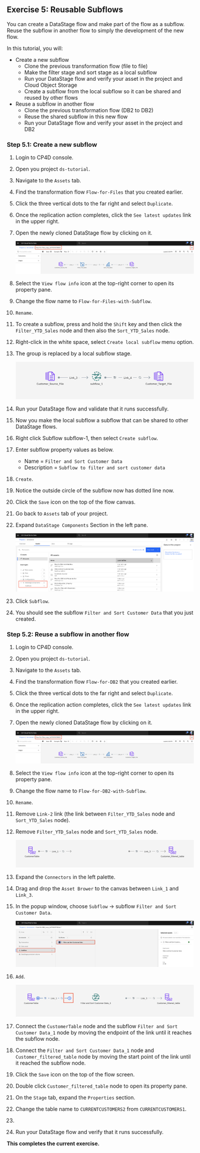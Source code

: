 ## Exercise 5: Reusable Subflows

You can create a DataStage flow and make part of the flow as a subflow. Reuse the subflow in another flow to simply the development of the new flow.

In this tutorial, you will:

- Create a new subflow
    - Clone the previous transformation flow (file to file)
    - Make the filter stage and sort stage as a local subflow
    - Run your DataStage flow and verify your asset in the project and Cloud Object Storage
    - Create a subflow from the local subflow so it can be shared and reused by other flows
- Reuse a subflow in another flow
    - Clone the previous transformation flow (DB2 to DB2)
    - Reuse the shared subflow in this new flow
    - Run your DataStage flow and verify your asset in the project and DB2

### Step 5.1: Create a new subflow

1. Login to CP4D console.
1. Open you project `ds-tutorial`.
1. Navigate to the `Assets` tab.
1. Find the transformation flow `Flow-for-Files` that you created earlier.
1. Click the three vertical dots to the far right and select `Duplicate`. 
1. Once the replication action completes,  click the `See latest updates` link in the upper right.

1. Open the newly cloned DataStage flow by clicking on it.

    <img src="docs/images/cp4d-ds05-step01.png">

1. Select the `View flow info` icon at the top-right corner to open its property pane.
1. Change the flow name to `Flow-for-Files-with-Subflow`.
1. `Rename`.

1. To create a subflow, press and hold the `Shift` key and then click the `Filter_YTD_Sales` node and then also the `Sort_YTD_Sales` node.
1. Right-click in the white space, select `Create local subflow` menu option. 
1. The group is replaced by a local subflow stage.

    <img src="docs/images/cp4d-ds05-step02.png">

1. Run your DataStage flow and validate that it runs successfully.
1. Now you make the local subflow a subflow that can be shared to other DataStage flows.
1. Right click Subflow subflow-1, then select `Create subflow`.
1. Enter subflow property values as below. 

    - Name = `Filter and Sort Customer Data`
    - Description = `Subflow to filter and sort customer data`

1. `Create`.
1. Notice the outside circle of the subflow now has dotted line now. 
1. Click the `Save` icon on the top of the flow canvas.

1. Go back to `Assets` tab of your project. 
1. Expand `DataStage Components` Section in the left pane.

    <img src="docs/images/cp4d-ds05-step03.png">

1. Click `Subflow`. 
1. You should see the subflow `Filter and Sort Customer Data` that you just created.


### Step 5.2: Reuse a subflow in another flow

1. Login to CP4D console.
1. Open you project `ds-tutorial`.
1. Navigate to the `Assets` tab.
1. Find the transformation flow `Flow-for-DB2` that you created earlier.
1. Click the three vertical dots to the far right and select `Duplicate`. 
1. Once the replication action completes,  click the `See latest updates` link in the upper right.

1. Open the newly cloned DataStage flow by clicking on it.

    <img src="docs/images/cp4d-ds05-step01.png">

1. Select the `View flow info` icon at the top-right corner to open its property pane.
1. Change the flow name to `Flow-for-DB2-with-Subflow`.
1. `Rename`.

1. Remove `Link-2` link (the link between `Filter_YTD_Sales` node and `Sort_YTD_Sales` node).
1. Remove `Filter_YTD_Sales` node and `Sort_YTD_Sales` node.

    <img src="docs/images/cp4d-ds05-step05.png">

1. Expand the `Connectors` in the left palette.
1. Drag and drop the `Asset Brower` to the canvas between `Link_1` and
    `Link_3`. 
1. In the popup window, choose `Subflow` ->  subflow `Filter and Sort Customer Data`.

    <img src="docs/images/cp4d-ds05-step06.png">

1. `Add`.

    <img src="docs/images/cp4d-ds05-step07.png">

1. Connect the `CustomerTable` node and the subflow `Filter and Sort Customer Data_1` node by moving the endpoint of the link until it reaches the subflow node.
1. Connect the `Filter and Sort Customer Data_1` node and `Customer_filtered_table` node by moving the start point of the link until it reached the subflow node.
1. Click the `Save` icon on the top of the flow screen.

1. Double click `Customer_filtered_table` node to open its property pane.
1. On the `Stage` tab, expand the `Properties` section.
1. Change the table name to `CURRENTCUSTOMERS2` from `CURRENTCUSTOMERS1`.
1. 
1. Run your DataStage flow and verify that it runs successfully.

**This completes the current exercise.**
